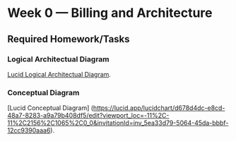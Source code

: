 # Week 0 — Billing and Architecture

## Required Homework/Tasks

### Logical Architectual Diagram
[Lucid Logical Architectual Diagram](https://lucid.app/lucidchart/9c0358d6-b7ac-414d-917d-eb71c3316349/edit?view_items=QswxX-.E78NA&invitationId=inv_df6fab98-c925-4184-beee-e4e898991605).

### Conceptual Diagram
[Lucid Conceptual Diagram] (https://lucid.app/lucidchart/d678d4dc-e8cd-48a7-8283-a9a79b408df5/edit?viewport_loc=-11%2C-11%2C2156%2C1065%2C0_0&invitationId=inv_5ea33d79-5064-45da-bbbf-12cc9390aaa6).

